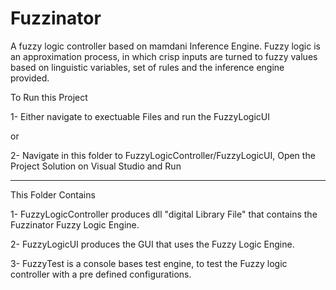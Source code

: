 # Fuzzinator
A fuzzy logic controller based on mamdani Inference Engine. Fuzzy logic is an approximation process, in which crisp inputs are turned to fuzzy values based on linguistic variables, set of rules and the inference engine provided.

To Run this Project

1- Either navigate to exectuable Files and run the FuzzyLogicUI

or

2- Navigate in this folder to FuzzyLogicController/FuzzyLogicUI, Open the Project Solution on Visual Studio and Run

___________________________________________
This Folder Contains

1- FuzzyLogicController produces dll "digital Library File" that contains the Fuzzinator Fuzzy Logic Engine.

2- FuzzyLogicUI produces the GUI that uses the Fuzzy Logic Engine.

3- FuzzyTest is a console bases test engine, to test the Fuzzy logic controller with a pre defined configurations.
